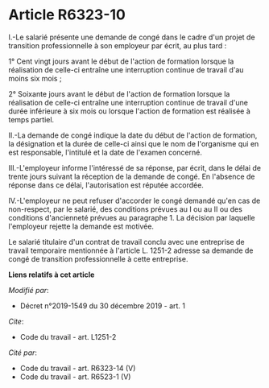 # Article R6323-10

I.-Le salarié présente une demande de congé dans le cadre d'un projet de transition professionnelle à son employeur par
écrit, au plus tard : 

1° Cent vingt jours avant le début de l'action de formation lorsque la réalisation de celle-ci entraîne une interruption
continue de travail d'au moins six mois ; 

2° Soixante jours avant le début de l'action de formation lorsque la réalisation de celle-ci entraîne une interruption
continue de travail d'une durée inférieure à six mois ou lorsque l'action de formation est réalisée à temps partiel. 

II.-La demande de congé indique la date du début de l'action de formation, la désignation et la durée de celle-ci ainsi que
le nom de l'organisme qui en est responsable, l'intitulé et la date de l'examen concerné. 

III.-L'employeur informe l'intéressé de sa réponse, par écrit, dans le délai de trente jours suivant la réception de la
demande de congé. En l'absence de réponse dans ce délai, l'autorisation est réputée accordée. 

IV.-L'employeur ne peut refuser d'accorder le congé demandé qu'en cas de non-respect, par le salarié, des conditions prévues
au I ou au II ou des conditions d'ancienneté prévues au paragraphe 1. La décision par laquelle l'employeur rejette la demande
est motivée. 

Le salarié titulaire d'un contrat de travail conclu avec une entreprise de travail temporaire mentionnée à l'article L.
1251-2 adresse sa demande de congé de transition professionnelle à cette entreprise.

**Liens relatifs à cet article**

_Modifié par_:

  - Décret n°2019-1549 du 30 décembre 2019 - art. 1

_Cite_:

  - Code du travail - art. L1251-2

_Cité par_:

  - Code du travail - art. R6323-14 (V)
  - Code du travail - art. R6523-1 (V)
